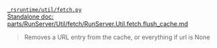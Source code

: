[`_rsruntime/util/fetch.py`](/_rsruntime/util/fetch.py "Source")  
[Standalone doc: parts/RunServer/Util/fetch/RunServer.Util.fetch.flush_cache.md](RunServer.Util.fetch.flush_cache.md)  
> Removes a URL entry from the cache, or everything if url is None